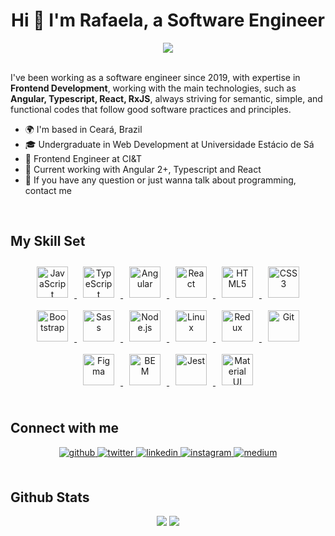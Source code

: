 # <div align="center">Hi 👋 I'm Rafaela, a Software Engineer</div>

<div align="center">
  <img src="https://komarev.com/ghpvc/?username=rafaelaqueirozg&&style=flat-square" />
</div>

<br/>

I've been working as a software engineer since 2019, with expertise in **Frontend Development**, working with the main technologies, such as **Angular, Typescript, React, RxJS**, always striving for semantic, simple, and functional codes that follow good software practices and principles.

- 🌍 I'm based in Ceará, Brazil
- 🎓 Undergraduate in Web Development at Universidade Estácio de Sá
- 🚀 Frontend Engineer at CI&T
- 📌 Current working with Angular 2+, Typescript and React
- 💬 If you have any question or just wanna talk about programming, contact me

<br/>

## My Skill Set

<div align="center">
  <a href="https://www.javascript.com/" target="_blank">
    <img
      style="margin: 10px"
      src="https://profilinator.rishav.dev/skills-assets/javascript-original.svg"
      alt="JavaScript"
      height="50"
    />
  </a>
  <a href="https://www.typescriptlang.org/" target="_blank">
    <img
      style="margin: 10px"
      src="https://profilinator.rishav.dev/skills-assets/typescript-original.svg"
      alt="TypeScript"
      height="50"
    />
  </a>
  <a href="https://angular.io/" target="_blank">
    <img
      style="margin: 10px"
      src="https://profilinator.rishav.dev/skills-assets/angularjs-original.svg"
      alt="Angular"
      height="50"
    />
  </a>
  <a href="https://reactjs.org/" target="_blank">
    <img
      style="margin: 10px"
      src="https://profilinator.rishav.dev/skills-assets/react-original-wordmark.svg"
      alt="React"
      height="50"
    />
  </a>
  <a href="https://en.wikipedia.org/wiki/HTML5" target="_blank">
    <img
      style="margin: 10px"
      src="https://profilinator.rishav.dev/skills-assets/html5-original-wordmark.svg"
      alt="HTML5"
      height="50"
    />
  </a>
  <a href="https://www.w3schools.com/css/" target="_blank">
    <img
      style="margin: 10px"
      src="https://profilinator.rishav.dev/skills-assets/css3-original-wordmark.svg"
      alt="CSS3"
      height="50"
    />
  </a>
  <a href="https://getbootstrap.com/docs/3.4/javascript/" target="_blank">
    <img
      style="margin: 10px"
      src="https://profilinator.rishav.dev/skills-assets/bootstrap-plain.svg"
      alt="Bootstrap"
      height="50"
    />
  </a>
  <a href="https://sass-lang.com/" target="_blank">
    <img
      style="margin: 10px"
      src="https://profilinator.rishav.dev/skills-assets/sass-original.svg"
      alt="Sass"
      height="50"
    />
  </a>
  <a href="https://nodejs.org/" target="_blank">
    <img
      style="margin: 10px"
      src="https://profilinator.rishav.dev/skills-assets/nodejs-original-wordmark.svg"
      alt="Node.js"
      height="50"
    />
  </a>
  <a href="https://www.linux.org/" target="_blank">
    <img
      style="margin: 10px"
      src="https://profilinator.rishav.dev/skills-assets/linux-original.svg"
      alt="Linux"
      height="50"
    />
  </a>
  <a href="https://redux.js.org/" target="_blank">
    <img
      style="margin: 10px"
      src="https://profilinator.rishav.dev/skills-assets/redux-original.svg"
      alt="Redux"
      height="50"
    />
  </a>
  <a href="https://github.com/" target="_blank">
    <img
      style="margin: 10px"
      src="https://profilinator.rishav.dev/skills-assets/git-scm-icon.svg"
      alt="Git"
      height="50"
    />
  </a>
  <a href="https://www.figma.com/" target="_blank">
    <img
      style="margin: 10px"
      src="https://profilinator.rishav.dev/skills-assets/figma-icon.svg"
      alt="Figma"
      height="50"
    />
  </a>
  <a href="http://getbem.com/" target="_blank">
    <img
      style="margin: 10px"
      src="https://profilinator.rishav.dev/skills-assets/bem.svg"
      alt="BEM"
      height="50"
    />
  </a>
  <a href="https://www.jestjs.io/" target="_blank">
    <img
      style="margin: 10px"
      src="https://profilinator.rishav.dev/skills-assets/jest.svg"
      alt="Jest"
      height="50"
    />
  </a>
  <a href="https://mui.com/" target="_blank">
    <img
      style="margin: 10px"
      src="https://profilinator.rishav.dev/skills-assets/mui.png"
      alt="Material UI"
      height="50"
    />
  </a>
</div>

<br/>

## Connect with me

<div align="center">
  <a href="https://github.com/rafaelaqueirozg" target="_blank">
    <img
    src=https://img.shields.io/badge/github-%2324292e.svg?&style=for-the-badge&logo=github&logoColor=white
    alt=github style="margin-bottom: 5px;" />
  </a>
  <a href="https://twitter.com/rafaeladev" target="_blank">
    <img
    src=https://img.shields.io/badge/twitter-%2300acee.svg?&style=for-the-badge&logo=twitter&logoColor=white
    alt=twitter style="margin-bottom: 5px;" />
  </a>
  <a href="https://linkedin.com/in/rafaelaqueirozg" target="_blank">
    <img
    src=https://img.shields.io/badge/linkedin-%231E77B5.svg?&style=for-the-badge&logo=linkedin&logoColor=white
    alt=linkedin style="margin-bottom: 5px;" />
  </a>
  <a href="https://instagram.com/rafaelaqueirozg" target="_blank">
    <img
    src=https://img.shields.io/badge/instagram-%23000000.svg?&style=for-the-badge&logo=instagram&logoColor=white
    alt=instagram style="margin-bottom: 5px;" />
  </a>
  <a href="https://medium.com/@rafaelaqueirozg" target="_blank">
    <img
    src=https://img.shields.io/badge/medium-%23292929.svg?&style=for-the-badge&logo=medium&logoColor=white
    alt=medium style="margin-bottom: 5px;" />
  </a>
</div>

<br/>

## Github Stats

<div align="center">
  <img src="https://github-readme-stats.vercel.app/api?username=rafaelaqueirozg&show_icons=true&count_private=true&hide_border=true" />
  
  <img src="https://github-readme-stats.vercel.app/api/top-langs/?username=rafaelaqueirozg&hide_border=true&layout=compact"  />
</div>
